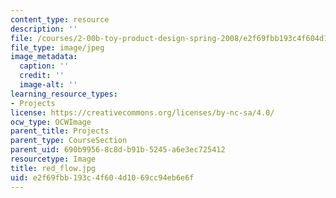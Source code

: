 ```yaml
---
content_type: resource
description: ''
file: /courses/2-00b-toy-product-design-spring-2008/e2f69fbb193c4f604d1069cc94eb6e6f_red_flow.jpg
file_type: image/jpeg
image_metadata:
  caption: ''
  credit: ''
  image-alt: ''
learning_resource_types:
- Projects
license: https://creativecommons.org/licenses/by-nc-sa/4.0/
ocw_type: OCWImage
parent_title: Projects
parent_type: CourseSection
parent_uid: 690b9956-8c8d-b91b-5245-a6e3ec725412
resourcetype: Image
title: red_flow.jpg
uid: e2f69fbb-193c-4f60-4d10-69cc94eb6e6f
---
```

